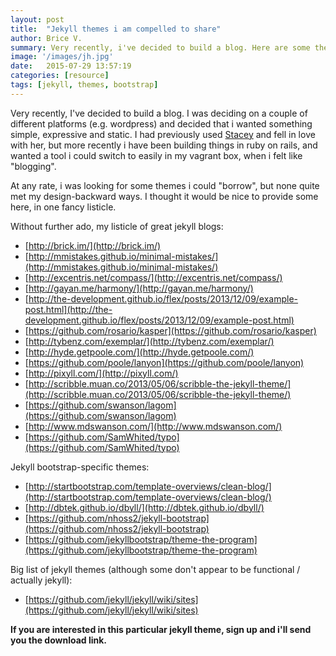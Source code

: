 ```yaml
---
layout: post
title:  "Jekyll themes i am compelled to share"
author: Brice V.
summary: Very recently, i've decided to build a blog. Here are some themes i thought were interesting.
image: '/images/jh.jpg'
date:   2015-07-29 13:57:19
categories: [resource]
tags: [jekyll, themes, bootstrap]
---
```


Very recently, I've decided to build a blog. I was deciding on a couple of different platforms (e.g. wordpress) and decided that 
i wanted something simple, expressive and static. I had previously used [Stacey][stacey] and fell in love with her, but more recently i
have been building things in ruby on rails, and wanted a tool i could switch to easily in my vagrant box, when i felt like "blogging".

At any rate, i was looking for some themes i could "borrow", but none quite met my design-backward ways. I thought it would be nice to
provide some here, in one fancy listicle.

Without further ado, my listicle of great jekyll blogs:

- [http://brick.im/](http://brick.im/)
- [http://mmistakes.github.io/minimal-mistakes/](http://mmistakes.github.io/minimal-mistakes/)
- [http://excentris.net/compass/](http://excentris.net/compass/)
- [http://gayan.me/harmony/](http://gayan.me/harmony/)
- [http://the-development.github.io/flex/posts/2013/12/09/example-post.html](http://the-development.github.io/flex/posts/2013/12/09/example-post.html)
- [https://github.com/rosario/kasper](https://github.com/rosario/kasper)
- [http://tybenz.com/exemplar/](http://tybenz.com/exemplar/)
- [http://hyde.getpoole.com/](http://hyde.getpoole.com/)
- [https://github.com/poole/lanyon](https://github.com/poole/lanyon)
- [http://pixyll.com/](http://pixyll.com/)
- [http://scribble.muan.co/2013/05/06/scribble-the-jekyll-theme/](http://scribble.muan.co/2013/05/06/scribble-the-jekyll-theme/)
- [https://github.com/swanson/lagom](https://github.com/swanson/lagom)
- [http://www.mdswanson.com/](http://www.mdswanson.com/)
- [https://github.com/SamWhited/typo](https://github.com/SamWhited/typo)

Jekyll bootstrap-specific themes:

- [http://startbootstrap.com/template-overviews/clean-blog/](http://startbootstrap.com/template-overviews/clean-blog/)
- [http://dbtek.github.io/dbyll/](http://dbtek.github.io/dbyll/)
- [https://github.com/nhoss2/jekyll-bootstrap](https://github.com/nhoss2/jekyll-bootstrap)
- [https://github.com/jekyllbootstrap/theme-the-program](https://github.com/jekyllbootstrap/theme-the-program)

Big list of jekyll themes (although some don't appear to be functional / actually jekyll):

- [https://github.com/jekyll/jekyll/wiki/sites](https://github.com/jekyll/jekyll/wiki/sites)

**If you are interested in this particular jekyll theme, sign up and i'll send you the download link.**

[stacey]: http://staceyapp.com

